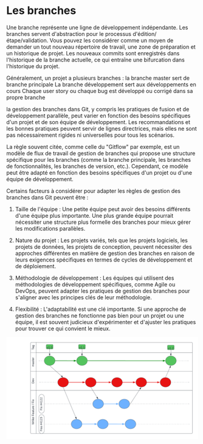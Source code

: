 # Les branches

Une branche représente une ligne de développement indépendante. Les branches servent d'abstraction pour le processus d'édition/étape/validation. Vous pouvez les considérer comme un moyen de demander un tout nouveau répertoire de travail, une zone de préparation et un historique de projet. Les nouveaux commits sont enregistrés dans l'historique de la branche actuelle, ce qui entraîne une bifurcation dans l'historique du projet.

Généralement, un projet a plusieurs branches :
la branche master sert de branche principale
La branche développement sert aux développements en cours
Chaque user story ou chaque bug est développé ou corrigé dans sa propre branche

la gestion des branches dans Git, y compris les pratiques de fusion et de développement parallèle, peut varier en fonction des besoins spécifiques d'un projet et de son équipe de développement. Les recommandations et les bonnes pratiques peuvent servir de lignes directrices, mais elles ne sont pas nécessairement rigides ni universelles pour tous les scénarios.

La règle souvent citée, comme celle du "Gitflow" par exemple, est un modèle de flux de travail de gestion de branches qui propose une structure spécifique pour les branches (comme la branche principale, les branches de fonctionnalités, les branches de version, etc.). Cependant, ce modèle peut être adapté en fonction des besoins spécifiques d'un projet ou d'une équipe de développement.

Certains facteurs à considérer pour adapter les règles de gestion des branches dans Git peuvent être :

1. Taille de l'équipe : Une petite équipe peut avoir des besoins différents d'une équipe plus importante. Une plus grande équipe pourrait nécessiter une structure plus formelle des branches pour mieux gérer les modifications parallèles.

2. Nature du projet : Les projets variés, tels que les projets logiciels, les projets de données, les projets de conception, peuvent nécessiter des approches différentes en matière de gestion des branches en raison de leurs exigences spécifiques en termes de cycles de développement et de déploiement.

3. Méthodologie de développement : Les équipes qui utilisent des méthodologies de développement spécifiques, comme Agile ou DevOps, peuvent adapter les pratiques de gestion des branches pour s'aligner avec les principes clés de leur méthodologie.

4. Flexibilité : L'adaptabilité est une clé importante. Si une approche de gestion des branches ne fonctionne pas bien pour un projet ou une équipe, il est souvent judicieux d'expérimenter et d'ajuster les pratiques pour trouver ce qui convient le mieux.

![Les branches](./images/github/11_git_branche.png)




